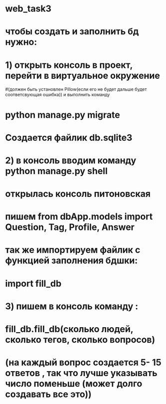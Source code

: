 # web_task3

# чтобы создать и заполнить бд нужно:

# 1) открыть консоль в проект, перейти в виртуальное окружение

#(должен быть установлен Pillow(если его не будет дальше будет соответсвующая ошибка)) и выполнить команду

# python manage.py migrate

# Создается файлик db.sqlite3

# 2) в консоль вводим команду python manage.py shell

# открылась консоль питоновская

# пишем from dbApp.models import Question, Tag, Profile, Answer

# так же импортируем файлик с функцией заполнения бдшки:

# import fill_db

# 3) пишем в консоль команду :

# fill_db.fill_db(сколько людей, сколько тегов, сколько вопросов)

# (на каждый вопрос создается 5- 15 ответов , так что лучше указывать число поменьше (может долго создавать все это))